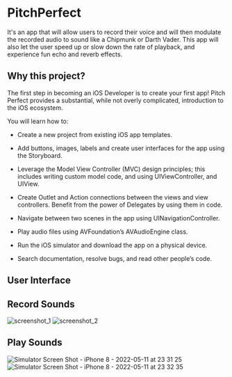# PitchPerfect
It's an app that will allow users to record their voice and will then modulate the recorded audio to sound like a Chipmunk or Darth Vader. This app will also let the user speed up or slow down the rate of playback, and experience fun echo and reverb effects.

## Why this project?

The first step in becoming an iOS Developer is to create your first app! Pitch Perfect provides a substantial, while not overly complicated, introduction to the iOS ecosystem.

You will learn how to:


* Create a new project from existing iOS app templates.

* Add buttons, images, labels and create user interfaces for the app using the Storyboard.

* Leverage the Model View Controller (MVC) design principles; this includes writing custom model code, and using UIViewController, and UIView.

* Create Outlet and Action connections between the views and view controllers. Benefit from the power of Delegates by using them in code.

* Navigate between two scenes in the app using UINavigationController.

* Play audio files using AVFoundation’s AVAudioEngine class.

* Run the iOS simulator and download the app on a physical device.

* Search documentation, resolve bugs, and read other people’s code.

## User Interface

## Record Sounds 
![screenshot_1](https://user-images.githubusercontent.com/92055081/169426995-ec1e92c2-82a5-4ac8-a0bd-d392cc5d1d14.png) ![screenshot_2](https://user-images.githubusercontent.com/92055081/169427755-c00f7024-48f3-48d3-87b6-17b9de747c43.png)




## Play Sounds

![Simulator Screen Shot - iPhone 8 - 2022-05-11 at 23 31 25](https://user-images.githubusercontent.com/92055081/168145396-f26a3ab7-0534-4a7d-96e0-26e960a9bbcc.png)  ![Simulator Screen Shot - iPhone 8 - 2022-05-11 at 23 32 35](https://user-images.githubusercontent.com/92055081/168145604-a0ee129a-83b6-42a3-8612-3926e2b84631.png)



